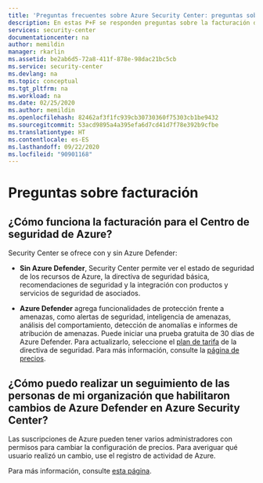 ```yaml
---
title: 'Preguntas frecuentes sobre Azure Security Center: preguntas sobre facturación'
description: En estas P+F se responden preguntas sobre la facturación de Azure Security Center, un producto que ayuda a evitar, detectar y responder a amenazas.
services: security-center
documentationcenter: na
author: memildin
manager: rkarlin
ms.assetid: be2ab6d5-72a8-411f-878e-98dac21bc5cb
ms.service: security-center
ms.devlang: na
ms.topic: conceptual
ms.tgt_pltfrm: na
ms.workload: na
ms.date: 02/25/2020
ms.author: memildin
ms.openlocfilehash: 82462af3f1fc939cb30730360f75303cb1be9432
ms.sourcegitcommit: 53acd9895a4a395efa6d7cd41d7f78e392b9cfbe
ms.translationtype: HT
ms.contentlocale: es-ES
ms.lasthandoff: 09/22/2020
ms.locfileid: "90901168"
---
```

# <a name="billing-questions"></a>Preguntas sobre facturación

## <a name="how-does-billing-work-for-azure-security-center"></a>¿Cómo funciona la facturación para el Centro de seguridad de Azure?
Security Center se ofrece con y sin Azure Defender:

- **Sin Azure Defender**, Security Center permite ver el estado de seguridad de los recursos de Azure, la directiva de seguridad básica, recomendaciones de seguridad y la integración con productos y servicios de seguridad de asociados.

- **Azure Defender** agrega funcionalidades de protección frente a amenazas, como alertas de seguridad, inteligencia de amenazas, análisis del comportamiento, detección de anomalías e informes de atribución de amenazas. Puede iniciar una prueba gratuita de 30 días de Azure Defender. Para actualizarlo, seleccione el [plan de tarifa](https://docs.microsoft.com/azure/security-center/security-center-pricing) de la directiva de seguridad. Para más información, consulte la [página de precios](https://azure.microsoft.com/pricing/details/security-center/).

## <a name="how-can-i-track-who-in-my-organization-enabled-azure-defender-changes-in-azure-security-center"></a>¿Cómo puedo realizar un seguimiento de las personas de mi organización que habilitaron cambios de Azure Defender en Azure Security Center?
Las suscripciones de Azure pueden tener varios administradores con permisos para cambiar la configuración de precios. Para averiguar qué usuario realizó un cambio, use el registro de actividad de Azure. 

Para más información, consulte [esta página](https://techcommunity.microsoft.com/t5/Security-Identity/Tracking-Changes-in-the-Pricing-Tier-for-Azure-Security-Center/td-p/390832).